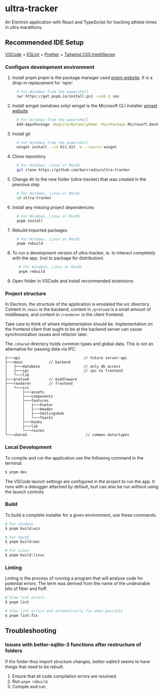 # ultra-tracker

An Electron application with React and TypeScript for tracking athlete times in
ultra marathons.

## Recommended IDE Setup

[VSCode](https://code.visualstudio.com/) +
[ESLint](https://marketplace.visualstudio.com/items?itemName=dbaeumer.vscode-eslint) +
[Prettier](https://marketplace.visualstudio.com/items?itemName=esbenp.prettier-vscode) +
[Tailwind CSS IntelliSense](https://marketplace.visualstudio.com/items?itemName=bradlc.vscode-tailwindcss)

### Configure development environment

1. Install pnpm 
   pnpm is the package manager used [pnpm website](https://pnpm.io/installation). It is a drop-in replacement for 'npm'.
   ```bash
     # For Windows from the powershell
     iwr https://get.pnpm.io/install.ps1 -useb | iex
   ``` 

3. Install winget (windows only)
   winget is the Microsoft CLI installer [winget website](https://learn.microsoft.com/en-us/windows/package-manager/winget/)
    ```bash 
      # For Windows from the powershell
      Add-AppxPackage -RegisterByFamilyName -MainPackage Microsoft.DesktopAppInstaller_8wekyb3d8bbwe
   ``` 

4. Install git
   ```bash 
     # For Windows from the powershell
     winget install --id Git.Git -e --source winget
   ``` 

3. Clone repository
   ```bash
     # For Windows, Linux or MacOS 
     git clone https://github.com/barcradio/ultra-tracker
   ```

5. Change dir to the new folder (ultra-tracker) that was created in the previous step
   ```bash
     # For Windows, Linux or MacOS 
     cd ultra-tracker
   ```  

6. Install any missing project dependencies
   ```bash
     # For Windows, Linux or MacOS 
     pnpm install
   ```

7. Rebuild imported packages
   ```bash
     # For Windows, Linux or MacOS 
     pnpm rebuild
   ```

8. To run a development version of ultra-tracker, ie. to interact completely with the app. (not to package for distribution)
   ```bash
      # For Windows, Linux or MacOS 
      pnpm rebuild
    ```


9. Open folder in VSCode and install recommended extensions


### Project structure

In Electron, the structure of the application is emulated the src directory.  Content in `/main` is the backend, content in `/preload` is a small amount of middleware, and content in `/renderer` is the client frontend.

Take care to think of where implementation should be.  Implementation on the frontend client that ought to be at the backend server can cause synchronization issues and refactor later.

The `/shared` directory holds common types and global data.  This is not an alternative for passing data via IPC.

```
├───api                             // future server-api
├───main            // backend
│   ├───database                    // only db access
│   ├───ipc                         // ipc to frontend
│   └───lib
├───preload         // middleware
├───renderer        // frontend
│   └───src
│       ├───assets
│       ├───components
│       ├───features
│       │   ├───Footer
│       │   ├───Header
│       │   ├───SettingsHub
│       │   └───Toasts
│       ├───hooks
│       ├───lib
│       └───routes
└───shared                           // common data/types
```


### Local Development
To compile and run the application use the following command in the terminal. 

```bash
$ pnpm dev
```
The VSCode launch settings are configured in the project to run the app.  It runs with a debugger attached by default, buit can also be run without using the launch controls.

### Build
To build a complete installer for a given environment, use these commands.

```bash
# For windows
$ pnpm build:win

# For macOS
$ pnpm build:mac

# For Linux
$ pnpm build:linux
```


### Linting
Linting is the process of running a program that will analyse code for potential errors. The term was derived from the name of the undesirable bits of fiber and fluff.
```bash
# View lint errors
$ pnpm lint
```

```bash
# View lint errors and automatically fix when possible
$ pnpm lint:fix
```

## Troubleshooting

### Issues with better-sqlite-3 functions after restructure of folders
If the folder thus import structure changes, better-sqlite3 seems to have things that need to be rebuilt.

1. Ensure that all code compilation errors are resolved.
2. Run `pnpm rebuild`.
3. Compile and run.
